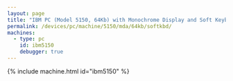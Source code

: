 ```yaml
---
layout: page
title: "IBM PC (Model 5150, 64Kb) with Monochrome Display and Soft Keyboard"
permalink: /devices/pc/machine/5150/mda/64kb/softkbd/
machines:
  - type: pc
    id: ibm5150
    debugger: true
---
```


{% include machine.html id="ibm5150" %}
